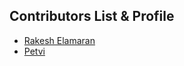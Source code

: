 ## Contributors List & Profile

- [Rakesh Elamaran](https://github.com/rakeshelamaran98)
- [Petvi](https://github.com/petvi)
